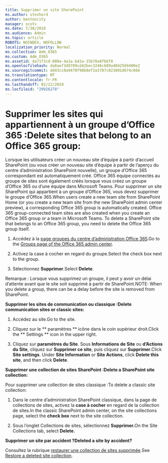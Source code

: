 ```yaml
---
title: Supprimer un site SharePoint
ms.author: stevhord
author: bentoncity
manager: scotv
ms.date: 7/30/2018
ms.audience: Admin
ms.topic: article
ROBOTS: NOINDEX, NOFOLLOW
localization_priority: Normal
ms.collection: Adm_O365
ms.custom: Adm_O365
ms.assetid: 4a71f3cd-000a-4a1a-b42a-15b70a8fb6f8
ms.openlocfilehash: da8aef3d9709cd42bec3246c689ad842569400e2
ms.sourcegitcommit: dd43cc0a9470f98b8ef2a3787c823801d674c666
ms.translationtype: MT
ms.contentlocale: fr-FR
ms.lasthandoff: 02/12/2019
ms.locfileid: "29926278"
---
```

# <a name="delete-sites-that-belong-to-an-office-365-group"></a><span data-ttu-id="76170-102">Supprimer les sites qui appartiennent à un groupe d’Office 365 :</span><span class="sxs-lookup"><span data-stu-id="76170-102">Delete sites that belong to an Office 365 group:</span></span>

<span data-ttu-id="76170-p101">Lorsque les utilisateurs créer un nouveau site d’équipe à partir d’accueil SharePoint (ou vous créer un nouveau site d’équipe à partir de l’aperçu du centre d’administration SharePoint nouvelle), un groupe d’Office 365 correspondant est automatiquement créé. Office 365 équipe connectés au groupe de sites sont également créés lorsque vous créez un groupe d’Office 365 ou d’une équipe dans Microsoft Teams. Pour supprimer un site SharePoint qui appartient à un groupe d’Office 365, vous devez supprimer le groupe d’Office 365.</span><span class="sxs-lookup"><span data-stu-id="76170-p101">When users create a new team site from SharePoint Home (or you create a new team site from the new SharePoint admin center preview), a corresponding Office 365 group is automatically created. Office 365 group-connected team sites are also created when you create an Office 365 group or a team in Microsoft Teams. To delete a SharePoint site that belongs to an Office 365 group, you need to delete the Office 365 group itself.</span></span> 
  
1. <span data-ttu-id="76170-106">Accédez à la [page groupes du centre d’administration Office 365](https://portal.office.com/adminportal/home#/groups).</span><span class="sxs-lookup"><span data-stu-id="76170-106">Go to the [Groups page of the Office 365 admin center](https://portal.office.com/adminportal/home#/groups).</span></span>
    
2. <span data-ttu-id="76170-107">Activez la case à cocher en regard du groupe.</span><span class="sxs-lookup"><span data-stu-id="76170-107">Select the check box next to the group.</span></span>
    
3. <span data-ttu-id="76170-108">Sélectionnez **Supprimer**.</span><span class="sxs-lookup"><span data-stu-id="76170-108">Select **Delete**.</span></span>
    
<span data-ttu-id="76170-109">Remarque : Lorsque vous supprimez un groupe, il peut y avoir un délai d’attente avant que le site soit supprimé à partir de SharePoint.</span><span class="sxs-lookup"><span data-stu-id="76170-109">NOTE: When you delete a group, there can be a delay before the site is removed from SharePoint.</span></span>
  
<span data-ttu-id="76170-110">**Supprimer les sites de communication ou classique :**</span><span class="sxs-lookup"><span data-stu-id="76170-110">**Delete communication sites or classic sites:**</span></span>

1. <span data-ttu-id="76170-111">Accédez au site.</span><span class="sxs-lookup"><span data-stu-id="76170-111">Go to the site.</span></span>
  
2. <span data-ttu-id="76170-112">Cliquez sur le \*\* paramètres \*\* icône dans le coin supérieur droit.</span><span class="sxs-lookup"><span data-stu-id="76170-112">Click the \*\* Settings \*\* icon in the upper right.</span></span> 
  
3. <span data-ttu-id="76170-p102">Cliquez sur **paramètres du Site**. Sous **Informations de Site** ou **d’Actions du Site**, cliquez sur **Supprimer ce site**, puis cliquez sur **Supprimer**.</span><span class="sxs-lookup"><span data-stu-id="76170-p102">Click **Site settings**. Under **Site Information** or **Site Actions**, click **Delete this site**, and then click **Delete**.</span></span>
  
<span data-ttu-id="76170-115">**Supprimer une collection de sites SharePoint :**</span><span class="sxs-lookup"><span data-stu-id="76170-115">**Delete a SharePoint site collection:**</span></span>

<span data-ttu-id="76170-116">Pour supprimer une collection de sites classique :</span><span class="sxs-lookup"><span data-stu-id="76170-116">To delete a classic site collection:</span></span>
  
1. <span data-ttu-id="76170-117">Dans le centre d’administration SharePoint classique, dans la page de collections de sites, activez la **case à cocher** en regard de la collection de sites.</span><span class="sxs-lookup"><span data-stu-id="76170-117">In the classic SharePoint admin center, on the site collections page, select the **check box** next to the site collection.</span></span> 
    
2. <span data-ttu-id="76170-118">Sous l’onglet Collections de sites, sélectionnez **Supprimer.**</span><span class="sxs-lookup"><span data-stu-id="76170-118">On the Site Collections tab, select **Delete.**</span></span>
    
<span data-ttu-id="76170-119">**Supprimer un site par accident ?**</span><span class="sxs-lookup"><span data-stu-id="76170-119">**Deleted a site by accident?**</span></span>

<span data-ttu-id="76170-120">Consultez la rubrique [restaurer une collection de sites supprimée](https://go.microsoft.com/fwlink/?linkid=867660).</span><span class="sxs-lookup"><span data-stu-id="76170-120">See [Restore a deleted site collection](https://go.microsoft.com/fwlink/?linkid=867660).</span></span>
  


